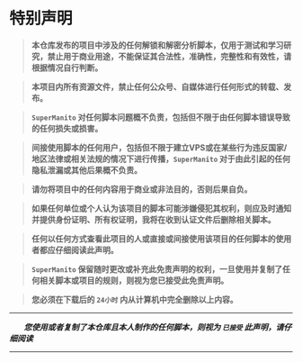 # 特别声明

> __本仓库发布的项目中涉及的任何解锁和解密分析脚本，仅用于测试和学习研究，禁止用于商业用途，不能保证其合法性，准确性，完整性和有效性，请根据情况自行判断。__

> __本项目内所有资源文件，禁止任何公众号、自媒体进行任何形式的转载、发布。__

> __`SuperManito` 对任何脚本问题概不负责，包括但不限于由任何脚本错误导致的任何损失或损害。__

> __间接使用脚本的任何用户，包括但不限于建立VPS或在某些行为违反国家/地区法律或相关法规的情况下进行传播，`SuperManito` 对于由此引起的任何隐私泄漏或其他后果概不负责。__

> __请勿将项目中的任何内容用于商业或非法目的，否则后果自负。__

> __如果任何单位或个人认为该项目的脚本可能涉嫌侵犯其权利，则应及时通知并提供身份证明、所有权证明，我将在收到认证文件后删除相关脚本。__

> __任何以任何方式查看此项目的人或直接或间接使用该项目的任何脚本的使用者都应仔细阅读此声明。__

> __`SuperManito` 保留随时更改或补充此免责声明的权利，一旦使用并复制了任何相关脚本或项目的规则，则视为您已接受此免责声明。__

> __您必须在下载后的 `24小时` 内从计算机中完全删除以上内容。__

***

***ㅤㅤ您使用或者复制了本仓库且本人制作的任何脚本，则视为 `已接受` 此声明，请仔细阅读*** 

***